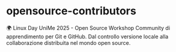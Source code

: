 # opensource-contributors
🌍 Linux Day UniMe 2025 - Open Source Workshop Community di apprendimento per Git e GitHub. Dal controllo versione locale alla collaborazione distribuita nel mondo open source.
